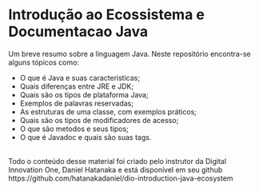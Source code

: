 # Introdução ao Ecossistema e Documentacao Java
Um breve resumo sobre a linguagem Java. Neste repositório encontra-se alguns tópicos como:
* O que é Java e suas características;
* Quais diferenças entre JRE e JDK;
* Quais são os tipos de plataforma Java;
* Exemplos de palavras reservadas;
* As estruturas de uma classe, com exemplos práticos;
* Quais são os tipos de modificadores de acesso;
* O que são metodos e seus tipos;
* O que é Javadoc e quais são suas tags.
<br>
Todo o conteúdo desse material foi criado pelo instrutor da Digital Innovation One,  Daniel Hatanaka e está disponível em seu github https://github.com/hatanakadaniel/dio-introduction-java-ecosystem
